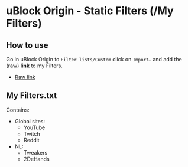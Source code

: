 # uBlock Origin - Static Filters (/My Filters)

## How to use

Go in uBlock Origin to `Filter lists/Custom` click on `Import…` and add the (raw) **link** to my Filters.

* [Raw link](https://github.com/DauwJonas/JS-Web-Userscripts/raw/master/uBlock%20Origin/Static%20Filters/My%20Filters.txt)

## My Filters.txt

Contains:

* Global sites:
  * YouTube
  * Twitch
  * Reddit
* NL:
  * Tweakers
  * 2DeHands
